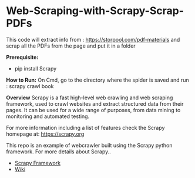 # Web-Scraping-with-Scrapy-Scrap-PDFs
This code will extract info from : https://storpool.com/pdf-materials and scrap all the PDFs from the page and put it in a folder

**Prerequisite:**

* pip install Scrapy

 **How to Run:**
 On Cmd, go to the directory where the spider is saved and  run :
 scrapy crawl book
 
**Overview**
Scrapy is a fast high-level web crawling and web scraping framework, used to crawl websites and extract structured data from their pages. It can be used for a wide range of purposes, from data mining to monitoring and automated testing.

For more information including a list of features check the Scrapy homepage at: https://scrapy.org

This repo is an example of webcrawler built using the Scrapy python framework.  For more details about Scrapy..

 - [Scrapy Framework](https://github.com/scrapy/scrapy/)
 - [Wiki](https://github.com/scrapy/scrapy/wiki)
 






